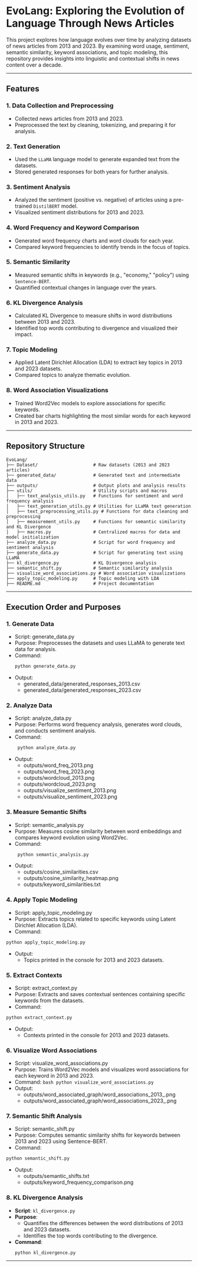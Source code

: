 # EvoLang: Exploring the Evolution of Language Through News Articles

This project explores how language evolves over time by analyzing datasets of news articles from 2013 and 2023. By examining word usage, sentiment, semantic similarity, keyword associations, and topic modeling, this repository provides insights into linguistic and contextual shifts in news content over a decade.

---

## **Features**

### 1. **Data Collection and Preprocessing**
- Collected news articles from 2013 and 2023.
- Preprocessed the text by cleaning, tokenizing, and preparing it for analysis.

### 2. **Text Generation**
- Used the `LLaMA` language model to generate expanded text from the datasets.
- Stored generated responses for both years for further analysis.

### 3. **Sentiment Analysis**
- Analyzed the sentiment (positive vs. negative) of articles using a pre-trained `DistilBERT` model.
- Visualized sentiment distributions for 2013 and 2023.

### 4. **Word Frequency and Keyword Comparison**
- Generated word frequency charts and word clouds for each year.
- Compared keyword frequencies to identify trends in the focus of topics.

### 5. **Semantic Similarity**
- Measured semantic shifts in keywords (e.g., "economy," "policy") using `Sentence-BERT`.
- Quantified contextual changes in language over the years.

### 6. **KL Divergence Analysis**
- Calculated KL Divergence to measure shifts in word distributions between 2013 and 2023.
- Identified top words contributing to divergence and visualized their impact.

### 7. **Topic Modeling**
- Applied Latent Dirichlet Allocation (LDA) to extract key topics in 2013 and 2023 datasets.
- Compared topics to analyze thematic evolution.

### 8. **Word Association Visualizations**
- Trained Word2Vec models to explore associations for specific keywords.
- Created bar charts highlighting the most similar words for each keyword in 2013 and 2023.


---

## **Repository Structure**

```plaintext
EvoLang/
├── Dataset/                     # Raw datasets (2013 and 2023 articles)
├── generated_data/              # Generated text and intermediate data
├── outputs/                     # Output plots and analysis results
├── utils/                       # Utility scripts and macros
│   ├── text_analysis_utils.py   # Functions for sentiment and word frequency analysis
│   ├── text_generation_utils.py # Utilities for LLaMA text generation
│   ├── text_preprocessing_utils.py # Functions for data cleaning and preprocessing
│   ├── measurement_utils.py     # Functions for semantic similarity and KL Divergence
│   ├── macros.py                # Centralized macros for data and model initialization
├── analyze_data.py              # Script for word frequency and sentiment analysis
├── generate_data.py             # Script for generating text using LLaMA
├── kl_divergence.py             # KL Divergence analysis
├── semantic_shift.py            # Semantic similarity analysis
├── visualize_word_associations.py # Word association visualizations
├── apply_topic_modeling.py      # Topic modeling with LDA
├── README.md                    # Project documentation
```

---
## **Execution Order and Purposes**

### **1. Generate Data**

- Script: generate_data.py
- Purpose: Preprocesses the datasets and uses LLaMA to generate text data for analysis.
- Command:
  ```bash
  python generate_data.py
  ```
- Output:
    - generated_data/generated_responses_2013.csv
    - generated_data/generated_responses_2023.csv

### **2. Analyze Data**

- Script: analyze_data.py
- Purpose: Performs word frequency analysis, generates word clouds, and conducts sentiment analysis.
- Command:
  ```bash
   python analyze_data.py
  ```
- Output:
    - outputs/word_freq_2013.png
    - outputs/word_freq_2023.png
    - outputs/wordcloud_2013.png
    - outputs/wordcloud_2023.png
    - outputs/visualize_sentiment_2013.png
    - outputs/visualize_sentiment_2023.png

### **3. Measure Semantic Shifts**

- Script: semantic_analysis.py
- Purpose: Measures cosine similarity between word embeddings and compares keyword evolution using Word2Vec.
- Command:
  ```bash
   python semantic_analysis.py
  ```
- Output:
    - outputs/cosine_similarities.csv
    - outputs/cosine_similarity_heatmap.png
    - outputs/keyword_similarities.txt

### **4. Apply Topic Modeling**
   - Script: apply_topic_modeling.py
   - Purpose: Extracts topics related to specific keywords using Latent Dirichlet Allocation (LDA).
   - Command:
   ```bash
   python apply_topic_modeling.py
   ```
   - Output:
       - Topics printed in the console for 2013 and 2023 datasets.

### **5. Extract Contexts**
   - Script: extract_context.py
   - Purpose: Extracts and saves contextual sentences containing specific keywords from the datasets.
   - Command:
   ```bash
   python extract_context.py
   ```
   - Output:
       - Contexts printed in the console for 2013 and 2023 datasets.

### **6. Visualize Word Associations**
   - Script: visualize_word_associations.py
   - Purpose: Trains Word2Vec models and visualizes word associations for each keyword in 2013 and 2023.
   - Command: ```bash
   python visualize_word_associations.py```
   - Output:
       - outputs/word_associated_graph/word_associations_2013_<keyword>.png
       - outputs/word_associated_graph/word_associations_2023_<keyword>.png

### **7. Semantic Shift Analysis**
   - Script: semantic_shift.py
   - Purpose: Computes semantic similarity shifts for keywords between 2013 and 2023 using Sentence-BERT.
   - Command: 
   ```bash
   python semantic_shift.py
   ```
   - Output:
       - outputs/semantic_shifts.txt
       - outputs/keyword_frequency_comparison.png

### **8. KL Divergence Analysis**

- **Script**: `kl_divergence.py`
- **Purpose**: 
  - Quantifies the differences between the word distributions of 2013 and 2023 datasets.
  - Identifies the top words contributing to the divergence.
- **Command**:
  ```bash
  python kl_divergence.py
  ```
---
